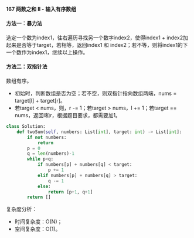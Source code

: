 #### 167 两数之和 II - 输入有序数组



#### 方法一：暴力法

选定一个数为index1，往右遍历寻找另一个数字index2，使得index1 + index2加起来是否等于target，若相等，返回index1 和 index2；若不等，则将index1的下一个数作为index1，继续以上操作。



#### 方法二：双指针法

数组有序。

- 初始时，判断数组是否为空；若不空，则双指针指向数组两端，nums = target[l] + target[r]。
- 若target < nums，则，r -= 1；若target > nums，l += 1；若target == nums，返回l和r，根据题目要求，都需要加1。

```python
class Solution:
    def twoSum(self, numbers: List[int], target: int) -> List[int]:
        if not numbers:
            return 
        p = 0
        q = len(numbers)-1
        while p<q:
            if numbers[p] + numbers[q] < target:
                p += 1
            elif numbers[p] + numbers[q] > target:
                q -= 1
            else:
                return [p+1, q+1]
        return []
```

复杂度分析：

- 时间复杂度：O(N)；
- 空间复杂度：O(1)。



